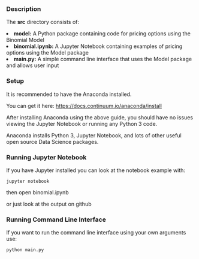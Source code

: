 <h3>Description</h3>

The <b>src</b> directory consists of:
<li><b>model:</b> A Python package containing code for pricing options using the Binomial Model</li>
<li><b>binomial.ipynb:</b> A Jupyter Notebook containing examples of pricing options using the Model package</li>
<li><b>main.py:</b> A simple command line interface that uses the Model package and allows user input</li>

<h3>Setup</h3>

It is recommended to have the Anaconda installed.

You can get it here: https://docs.continuum.io/anaconda/install

After installing Anaconda using the above guide, you should have no issues viewing the Jupyter Notebook or running any Python 3 code.

Anaconda installs Python 3, Jupyter Notebook, and lots of other useful open source Data Science packages.

<h3>Running Jupyter Notebook</h3>

If you have Jupyter installed you can look at the notebook example with:

`jupyter notebook`

then open binomial.ipynb

or just look at the output on github

<h3>Running Command Line Interface</h3>

If you want to run the command line interface using your own arguments use:

`python main.py`